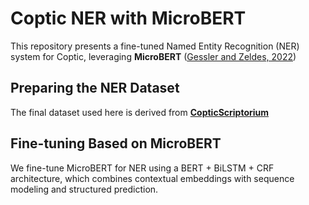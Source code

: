 
# Coptic NER with MicroBERT

This repository presents a fine-tuned Named Entity Recognition (NER) system for Coptic, leveraging **MicroBERT** ([Gessler and Zeldes, 2022](https://arxiv.org/pdf/2212.12510))

## **Preparing the NER Dataset**

The final dataset used here is derived from **[CopticScriptorium](https://github.com/CopticScriptorium/corpora)**



## **Fine-tuning Based on MicroBERT**
We fine-tune MicroBERT for NER using a BERT + BiLSTM + CRF architecture, which combines contextual embeddings with sequence modeling and structured prediction.


